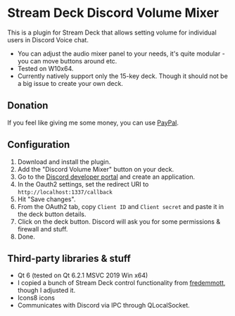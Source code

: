 # Stream Deck Discord Volume Mixer
This is a plugin for Stream Deck that allows setting volume for individual users in Discord Voice chat.

* You can adjust the audio mixer panel to your needs, it's quite modular - you can move buttons around etc.
* Tested on W10x64.
* Currently natively support only the 15-key deck. Though it should not be a big issue to create your own deck.

## Donation
If you feel like giving me some money, you can use [PayPal](https://www.paypal.com/donate/?hosted_button_id=QZC5P67TBTRX6).

## Configuration
1. Download and install the plugin.
2. Add the "Discord Volume Mixer" button on your deck.
3. Go to the [Discord developer portal](https://discordapp.com/developers) and create an application.
4. In the Oauth2 settings, set the redirect URI to `http://localhost:1337/callback`
5. Hit "Save changes".
6. From the OAuth2 tab, copy `Client ID` and `Client secret` and paste it in the deck button details.
7. Click on the deck button. Discord will ask you for some permissions & firewall and stuff.
8. Done.

## Third-party libraries & stuff
* Qt 6 (tested on Qt 6.2.1 MSVC 2019 Win x64)
* I copied a bunch of Stream Deck control functionality from [fredemmott](https://github.com/fredemmott/StreamDeck-CPPSDK), though I adjusted it.
* Icons8 icons
* Communicates with Discord via IPC through QLocalSocket.
